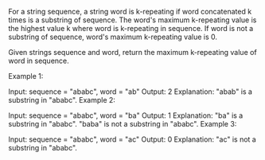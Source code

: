 For a string sequence, a string word is k-repeating if word concatenated k times is a substring of sequence. The word's maximum k-repeating value is the highest value k where word is k-repeating in sequence. If word is not a substring of sequence, word's maximum k-repeating value is 0.

Given strings sequence and word, return the maximum k-repeating value of word in sequence.

 

Example 1:

Input: sequence = "ababc", word = "ab"
Output: 2
Explanation: "abab" is a substring in "ababc".
Example 2:

Input: sequence = "ababc", word = "ba"
Output: 1
Explanation: "ba" is a substring in "ababc". "baba" is not a substring in "ababc".
Example 3:

Input: sequence = "ababc", word = "ac"
Output: 0
Explanation: "ac" is not a substring in "ababc". 